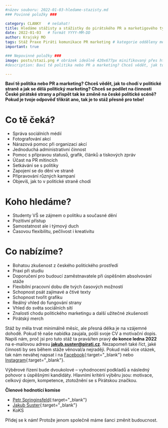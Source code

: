 ```yaml
---
#název souboru: 2022-01-03-hledame-stazisty.md
### Povinné položky ###

category: CLANKY   # nešahat!
title: Hledáme stážisty a stážistky do pirátského PR a marketigového týmu! 
date: 2022-01-03   # formát YYYY-MM-DD
author: Krajský MO
tags: Stáž Praxe Piráti komunikace PR marketing # kategorie odděleny mezerami, např. volby zemědělství životní-prostředí piráti (viz https://jihomoravsky.pirati.cz/tags/)
important: true

### Nepovinné položky ###
image: posts/stazi.png # obrázek ideálně 420x677px minifikovaný přes https://tinypng.com/
#description: Baví tě politika nebo PR a marketing? Chceš vědět, jak to chodí v politické straně a jak se dělá politický marketing? Chceš se podílet na činnosti České pirátské strany a přispět tak ke změně na české politické scéně? Pokud je tvoje odpověď třikrát ano, tak je to stáž přesně pro tebe!

---
```


**Baví tě politika nebo PR a marketing? Chceš vědět, jak to chodí v politické straně a jak se dělá politický marketing? Chceš se podílet na činnosti České pirátské strany a přispět tak ke změně na české politické scéně? Pokud je tvoje odpověď třikrát ano, tak je to stáž přesně pro tebe!**

# Co tě čeká? 

- Správa sociálních médií
- Fotografování akcí
- Nárazová pomoc při organizaci akcí
- Jednoduchá administrativní činnost
- Pomoc s přípravou statusů, grafik, článků a tiskových zpráv
- Účast na PR mítincích
- Setkávání se s politiky
- Zapojení se do dění ve straně
- Připravování různých kampaní 
- Objevíš, jak to v politické straně chodí

# Koho hledáme? 

- Studenty VŠ se zájmem o politiku a současné dění
- Pozitivní přístup
- Samostatnost ale i týmový duch
- Časovou flexibilitu, pečlivost i kreativitu

# Co nabízíme? 

- Bohatou zkušenost z českého politického prostředí
- Praxi při studiu
- Doporučení pro budoucí zaměstnavatele při úspěšném absolvování stáže
- Flexibilní pracovní dobu dle tvých časových možností
- Schopnost psát zajímavé a čtivé texty
- Schopnost tvořit grafiku
- Reálný vhled do fungování strany
- Vhled do světa sociálních sítí
- Znalosti chodu politického marketingu a další užitečné zkušenosti
- Pirátský merch

Stáž by měla trvat minimálně měsíc, ale přesná délka je na vzájemné dohodě. Pokud tě naše nabídka zaujala, pošli svoje CV a motivační dopis. Napiš nám, proč jsi pro tuto stáž ta pravá/ten pravý **do konce ledna 2022** na e-mailovou adresu **jakub.suster@pirati.cz**.  Nezapomeň také říct, jaké činnosti by ses během stáže věnoval/a nejraději. Pokud máš více otázek, tak nám neváhej napsat i na [Facebook](https://www.facebook.com/PiratiBrno){:target="_blank"} nebo [Instagram](https://www.instagram.com/piratijmk/){:target="_blank"}. 

Výběrové řízení bude dvoukolové – vyhodnocení podkladů a následný pohovor s úspěšnými kandidáty. Hlavními kritérii výběru jsou: motivace, celkový dojem, kompetence, ztotožnění se s Pirátskou značkou. 

**Členové hodnotící komise**

- [Petr Springinsfeld](https://jihomoravsky.pirati.cz/lide/petr-springinsfeld/){:target="_blank"}
- [Jakub Šuster](https://lide.pirati.cz/osoba/2277/){:target="_blank"}
- KoKS

Přidej se k nám! Protože jenom společně máme šanci změnit budoucnost.
